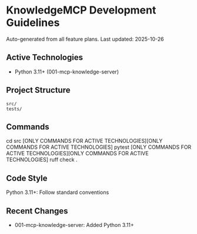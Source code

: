 # KnowledgeMCP Development Guidelines

Auto-generated from all feature plans. Last updated: 2025-10-26

## Active Technologies

- Python 3.11+ (001-mcp-knowledge-server)

## Project Structure

```text
src/
tests/
```

## Commands

cd src [ONLY COMMANDS FOR ACTIVE TECHNOLOGIES][ONLY COMMANDS FOR ACTIVE TECHNOLOGIES] pytest [ONLY COMMANDS FOR ACTIVE TECHNOLOGIES][ONLY COMMANDS FOR ACTIVE TECHNOLOGIES] ruff check .

## Code Style

Python 3.11+: Follow standard conventions

## Recent Changes

- 001-mcp-knowledge-server: Added Python 3.11+

<!-- MANUAL ADDITIONS START -->
<!-- MANUAL ADDITIONS END -->
